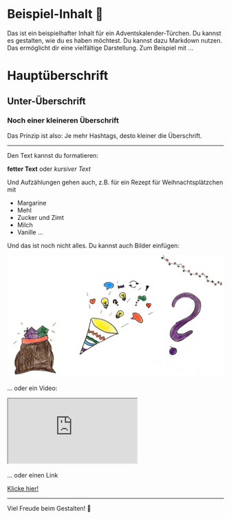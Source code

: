 # Beispiel-Inhalt 🎅

Das ist ein beispielhafter Inhalt für ein Adventskalender-Türchen. Du kannst es gestalten, wie du es haben möchtest. Du kannst dazu Markdown nutzen. Das ermöglicht dir eine vielfältige Darstellung. Zum Beispiel mit ...

# Hauptüberschrift

## Unter-Überschrift

### Noch einer kleineren Überschrift

Das Prinzip ist also: Je mehr Hashtags, desto kleiner die Überschrift.

---

Den Text kannst du formatieren:

**fetter Text** oder *kursiver Text* 

Und Aufzählungen gehen auch, z.B. für ein Rezept für Weihnachtsplätzchen mit 
* Margarine
* Mehl
* Zucker und Zimt
* Milch
* Vanille ...

Und das ist noch nicht alles. Du kannst auch Bilder einfügen:

![Kritzelbild](bilder/kritzelbild.jpg)

... oder ein Video:

<div class="video">
    <iframe src="https://www.youtube.com/embed/QQeiiWgErK8" allowfullscreen></iframe>
</div>

... oder einen Link

[Klicke hier!](https://ebildungslabor.de)

---

Viel Freude beim Gestalten! 🎄


